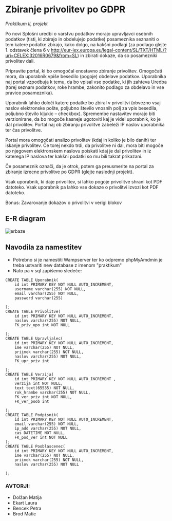 # Zbiranje privolitev po GDPR
*Praktikum II, projekt*

Po novi Splošni uredbi o varstvu podatkov morajo upravljavci osebnih podatkov (tisti, ki zbirajo in obdelujejo podatke) posameznika seznaniti o tem katere podatke zbirajo, kako dolgo, na kakšni podlagi (za podlago glejte 1. odstavek člena 6 v http://eur-lex.europa.eu/legal-content/SL/TXT/HTML/?uri=CELEX:32016R0679&from=SL) in zbirati dokaze, da so posamezniki privolitev dali.

Pripravite portal, ki bo omogočal enostavno zbiranje privolitev. Omogočati mora, da uporabnik vpiše besedilo (pogoje) obdelave podatkov. Uporabnika naj portal vzpodbuja k temu, da bo vpisal vse podatke, ki jih zahteva Uredba (torej seznam podatkov, roke hrambe, zakonito podlago za obdelavo in vse pravice posameznika). 

Uporabnik lahko določi katere podatke bo zbiral v privolitvi (obvezno vsaj naslov elektronske pošte,  poljubno število vnosnih polj za vpis besedila, poljubno število kljukic – checkbox). Spremembe nastavitev morajo biti verzionirane, da bo mogoče kasneje ugotoviti kaj je videl uporabnik, ko je dal privolitev. Portal naj ob zbiranju privolitve zabeleži IP naslov uporabnika ter čas privolitve. 

Portal mora omogočati analizo privolitev (kdaj in koliko je bilo danih) ter iskanje privolitev. Če torej nekdo trdi, da privolitve ni dal, mora biti mogoče po njegovem elektronskem naslovu poiskati kdaj je dal privolitev in iz katerega IP naslova ter kakšni podatki so mu bili takrat prikazani. 

Če posameznik označi, da je otrok, potem ga preusmerite na portal za zbiranje izrecne privolitve po GDPR (glejte naslednji projekt).

Vsak uporabnik, ki daje privolitev, si lahko pogoje privolitve shrani kot PDF datoteko. Vsak uporabnik 
pa lahko vse dokaze o privolitvi izvozi kot PDF datoteko.

Bonus: Zavarovanje dokazov o privolitvi v verigi blokov


## E-R diagram
![erbaze](https://user-images.githubusercontent.com/39340895/40721340-82bf37c4-6419-11e8-8167-c570c87d9d74.png)


## Navodila za namestitev
* Potrebno si je namestiti Wampserver ter ko odpremo phpMyAmdmin je treba ustvariti new database z imenom "praktikum" 
* Nato pa v sql zapišemo sledeče:
```
CREATE TABLE Uporabnik(
    id int PRIMARY KEY NOT NULL AUTO_INCREMENT,
    username varchar(255) NOT NULL,
    email varchar(255) NOT NULL,
    password varchar(255)
  
);
CREATE TABLE Privolitve(
	id int PRIMARY KEY NOT NULL AUTO_INCREMENT,
	naslov varchar(255) NOT NULL,
	FK_priv_upo int NOT NULL
  
);
CREATE TABLE Upravljalec(	
	id int PRIMARY KEY NOT NULL AUTO_INCREMENT,
	ime varchar(255) NOT NULL,
	priimek varchar(255) NOT NULL,
	naslov varchar(255) NOT NULL,
	FK_upr_priv int
  
);
CREATE TABLE Verzija(
	id int PRIMARY KEY NOT NULL AUTO_INCREMENT ,
	verzija int NOT NULL,
	text text(65535) NOT NULL,
 	rok_hrambe varchar(255) NOT NULL,
	FK_ver_priv int NOT NULL,
	FK_ver_poob int
  
);
CREATE TABLE Podpisnik(
	id int PRIMARY KEY NOT NULL AUTO_INCREMENT,
	email varchar(255) NOT NULL,
	ip_add varchar(255) NOT NULL,
	cas DATETIME NOT NULL,
	FK_pod_ver int NOT NULL
);
CREATE TABLE Pooblascenec(	
	id int PRIMARY KEY NOT NULL AUTO_INCREMENT,
	ime varchar(255) NOT NULL,
	priimek varchar(255) NOT NULL,
	naslov varchar(255) NOT NULL
  
);
```


### AVTORJI:
* Dolžan Matija 
* Ekart Laura
* Bencek Petra
* Brod Matic

